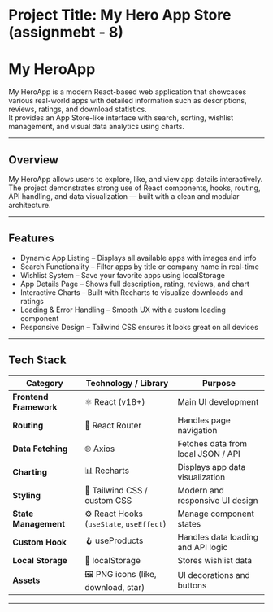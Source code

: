 
# Project Title: **My Hero App Store** (assignmebt - 8)



#  My HeroApp

My HeroApp is a modern React-based web application that showcases various real-world apps with detailed information such as descriptions, reviews, ratings, and download statistics.  
It provides an App Store-like interface with search, sorting, wishlist management, and visual data analytics using charts.

---

##  Overview
My HeroApp allows users to explore, like, and view app details interactively.  
The project demonstrates strong use of React components, hooks, routing, API handling, and data visualization — built with a clean and modular architecture.

---

##  Features
- Dynamic App Listing – Displays all available apps with images and info  
- Search Functionality – Filter apps by title or company name in real-time  
- Wishlist System – Save your favorite apps using localStorage  
- App Details Page – Shows full description, rating, reviews, and chart  
- Interactive Charts – Built with Recharts to visualize downloads and ratings  
- Loading & Error Handling – Smooth UX with a custom loading component  
- Responsive Design – Tailwind CSS ensures it looks great on all devices  

---

##  Tech Stack

| Category | Technology / Library | Purpose |
|-----------|----------------------|----------|
| **Frontend Framework** | ⚛️ React (v18+) | Main UI development |
| **Routing** | 🧭 React Router | Handles page navigation |
| **Data Fetching** | 🌐 Axios | Fetches data from local JSON / API |
| **Charting** | 📊 Recharts | Displays app data visualization |
| **Styling** | 🎨 Tailwind CSS / custom CSS | Modern and responsive UI design |
| **State Management** | ⚙️ React Hooks (`useState`, `useEffect`) | Manage component states |
| **Custom Hook** | 🪝 useProducts | Handles data loading and API logic |
| **Local Storage** | 💾 localStorage | Stores wishlist data |
| **Assets** | 🖼️ PNG icons (like, download, star) | UI decorations and buttons |

---

